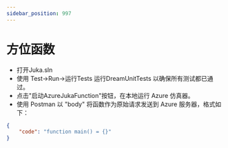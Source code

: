 ```yaml
---
sidebar_position: 997
---
```


# 方位函数

- 打开Juka.sln
- 使用 Test->Run->运行Tests 运行DreamUnitTests 以确保所有测试都已通过。
- 点击"启动AzureJukaFunction"按钮，在本地运行 Azure 仿真器。
- 使用 Postman 以 "body" 将函数作为原始请求发送到 Azure 服务器，格式如下：
```json
{
    "code": "function main() = {}"
}
```
